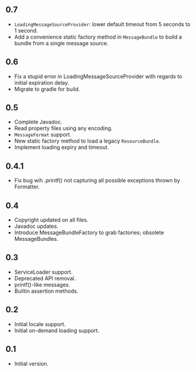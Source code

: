## 0.7

* `LoadingMessageSourceProvider`: lower default timeout from 5 seconds to 1
  second.
* Add a convenience static factory method in `MessageBundle` to build a bundle
  from a single message source.

## 0.6

* Fix a stupid error in LoadingMessageSourceProvider with regards to initial
  expiration delay.
* Migrate to gradle for build.

## 0.5

* Complete Javadoc.
* Read property files using any encoding.
* `MessageFormat` support.
* New static factory method to load a legacy `ResourceBundle`.
* Implement loading expiry and timeout.

## 0.4.1

* Fix bug wih .printf() not capturing all possible exceptions thrown by
  Formatter.

## 0.4

* Copyright updated on all files.
* Javadoc updates.
* Introduce MessageBundleFactory to grab factories; obsolete MessageBundles.

## 0.3

* ServiceLoader support.
* Deprecated API removal.
* printf()-like messages.
* Builtin assertion methods.

## 0.2

* Initial locale support.
* Initial on-demand loading support.

## 0.1

* Initial version.

